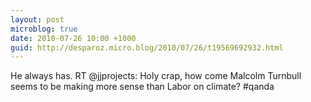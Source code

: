 ```yaml
---
layout: post
microblog: true
date: 2010-07-26 10:00 +1000
guid: http://desparoz.micro.blog/2010/07/26/t19569692932.html
---
```

He always has. RT @jjprojects: Holy crap, how come Malcolm Turnbull seems to be making more sense than Labor on climate? #qanda
